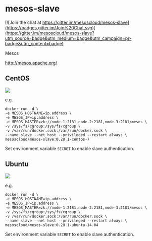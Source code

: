 # mesos-slave

[![Join the chat at https://gitter.im/mesoscloud/mesos-slave](https://badges.gitter.im/Join%20Chat.svg)](https://gitter.im/mesoscloud/mesos-slave?utm_source=badge&utm_medium=badge&utm_campaign=pr-badge&utm_content=badge)

Mesos

http://mesos.apache.org/

## CentOS

[![](https://badge.imagelayers.io/mesoscloud/mesos-slave:0.28.1-centos-7.svg)](https://imagelayers.io/?images=mesoscloud/mesos-slave:0.28.1-centos-7)

e.g.

```
docker run -d \
-e MESOS_HOSTNAME=ip.address \
-e MESOS_IP=ip.address \
-e MESOS_MASTER=zk://node-1:2181,node-2:2181,node-3:2181/mesos \
-v /sys/fs/cgroup:/sys/fs/cgroup \
-v /var/run/docker.sock:/var/run/docker.sock \
--name slave --net host --privileged --restart always \
mesoscloud/mesos-slave:0.28.1-centos-7
```

Set environment variable `SECRET` to enable slave authentication.

## Ubuntu

[![](https://badge.imagelayers.io/mesoscloud/mesos-slave:0.28.1-ubuntu-14.04.svg)](https://imagelayers.io/?images=mesoscloud/mesos-slave:0.28.1-ubuntu-14.04)

e.g.

```
docker run -d \
-e MESOS_HOSTNAME=ip.address \
-e MESOS_IP=ip.address \
-e MESOS_MASTER=zk://node-1:2181,node-2:2181,node-3:2181/mesos \
-v /sys/fs/cgroup:/sys/fs/cgroup \
-v /var/run/docker.sock:/var/run/docker.sock \
--name slave --net host --privileged --restart always \
mesoscloud/mesos-slave:0.28.1-ubuntu-14.04
```

Set environment variable `SECRET` to enable slave authentication.
